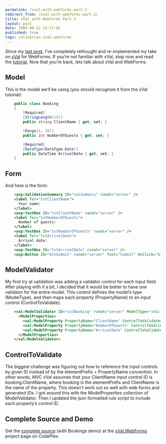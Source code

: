```yaml
---
permalink: /xval-with-webforms-part-2
redirect_from: /xval-with-webforms-part-2/
title: xVal with WebForms Part 2 
layout: post
date: 2009-08-12 22:17:01
published: true
tags: validation xval-webforms
---
```



Since my [last post](/xval-with-webforms), I’ve completely rethought and re-implemented my take on [xVal](http://xval.codeplex.com/) for WebForms. If you’re not familiar with xVal, stop now and read the [tutorial](http://blog.codeville.net/2009/01/10/xval-a-validation-framework-for-aspnet-mvc/). Now that you’re back, lets talk about xVal and WebForms.


## Model

This is the model we’ll be using (you should recognize it from the xVal tutorial):

``` csharp
    public class Booking
    {
        [Required]
        [StringLength(15)]
        public string ClientName { get; set; }

        [Range(1, 20)]
        public int NumberOfGuests { get; set; }

        [Required]
        [DataType(DataType.Date)]
        public DateTime ArrivalDate { get; set; }
    }
```

## Form

And here is the form:

``` xml
    <asp:ValidationSummary ID="valSummary" runat="server" />
    <label for="txtClientName">
      Your name:
    </label>
    <asp:TextBox ID="txtClientName" runat="server" />
    <label for="txtNumberOfGuests">
      Number of guests:
    </label>
    <asp:TextBox ID="txtNumberOfGuests" runat="server" />
    <label for="txtArrivalDate">
      Arrival date:
    </label>
    <asp:TextBox ID="txtArrivalDate" runat="server" />
    <asp:Button ID="btnSubmit" runat="server" Text="Submit" OnClick="btnSubmit_Click" />
```

## ModelValidator

My first try at validation was adding a validator control for each input field. After playing with it a bit, I decided that it would be better to have one validator for the entire model. This control defines the model’s type (ModelType), and then maps each property (PropertyName) to an input control (ControlToValidate).

``` xml
    <val:ModelValidator ID="valBooking" runat="server" ModelType="xVal.WebForms.Demo.Booking, xVal.WebForms.Demo">
      <ModelProperties>
        <val:ModelProperty PropertyName="ClientName" ControlToValidate="txtClientName" />
        <val:ModelProperty PropertyName="NumberOfGuests" ControlToValidate="txtNumberOfGuests" />
        <val:ModelProperty PropertyName="ArrivalDate" ControlToValidate="txtArrivalDate" />
      </ModelProperties>
    </val:ModelValidator>
```

## ControlToValidate

The biggest challenge was figuring out how to reference the input controls by given ID instead of by the elementPrefix + PropertyName convention. In other words, MVC xVal assumes that your ClientName input control ID is booking.ClientName, where booking is the elementPrefix and ClientName is the name of the property. This doesn’t work out so well with web forms and generated IDs. I got around this with the ModelProperties collection of ModelValidator. Then I updated the json formatted rule script to include each property’s control ID.


## Complete Source and Demo

Get the [complete source](http://xvalwebforms.codeplex.com/Release/ProjectReleases.aspx?ReleaseId=31487) (with Bookings demo) at the [xVal.WebForms](http://xvalwebforms.codeplex.com/) project page on CodePlex.



